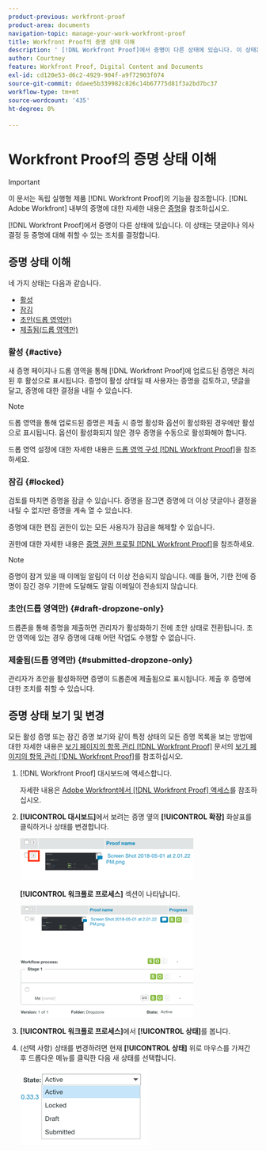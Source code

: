 ```yaml
---
product-previous: workfront-proof
product-area: documents
navigation-topic: manage-your-work-workfront-proof
title: Workfront Proof의 증명 상태 이해
description: ' [!DNL Workfront Proof]에서 증명이 다른 상태에 있습니다. 이 상태는 댓글이나 의사 결정 등 증명에 대해 취할 수 있는 조치를 결정합니다.'
author: Courtney
feature: Workfront Proof, Digital Content and Documents
exl-id: cd120e53-d6c2-4929-904f-a9f72903f074
source-git-commit: ddaee5b339982c826c14b67775d81f3a2bd7bc37
workflow-type: tm+mt
source-wordcount: '435'
ht-degree: 0%

---
```


# Workfront Proof의 증명 상태 이해

>[!IMPORTANT]
>
>이 문서는 독립 실행형 제품 [!DNL Workfront Proof]의 기능을 참조합니다. [!DNL Adobe Workfront] 내부의 증명에 대한 자세한 내용은 [증명](../../../review-and-approve-work/proofing/proofing.md)을 참조하십시오.

[!DNL Workfront Proof]에서 증명이 다른 상태에 있습니다. 이 상태는 댓글이나 의사 결정 등 증명에 대해 취할 수 있는 조치를 결정합니다.

## 증명 상태 이해

네 가지 상태는 다음과 같습니다.

* [활성](#active)
* [잠김](#locked)
* [초안(드롭 영역만)](#draft-dropzone-only)
* [제출됨(드롭 영역만)](#submitted-dropzone-only)

### 활성 {#active}

새 증명 페이지나 드롭 영역을 통해 [!DNL Workfront Proof]에 업로드된 증명은 처리된 후 활성으로 표시됩니다. 증명이 활성 상태일 때 사용자는 증명을 검토하고, 댓글을 달고, 증명에 대한 결정을 내릴 수 있습니다.

>[!NOTE]
>
>드롭 영역을 통해 업로드된 증명은 제출 시 증명 활성화 옵션이 활성화된 경우에만 활성으로 표시됩니다. 옵션이 활성화되지 않은 경우 증명을 수동으로 활성화해야 합니다.

드롭 영역 설정에 대한 자세한 내용은 [드롭 영역 구성 [!DNL Workfront Proof]](../../../workfront-proof/wp-acct-admin/account-settings/configure-dropzone-in-wp.md)을 참조하세요.

### 잠김 {#locked}

검토를 마치면 증명을 잠글 수 있습니다. 증명을 잠그면 증명에 더 이상 댓글이나 결정을 내릴 수 없지만 증명을 계속 열 수 있습니다.

증명에 대한 편집 권한이 있는 모든 사용자가 잠금을 해제할 수 있습니다.

권한에 대한 자세한 내용은 [증명 권한 프로필 [!DNL Workfront Proof]](../../../workfront-proof/wp-acct-admin/account-settings/proof-perm-profiles-in-wp.md)을 참조하세요.

>[!NOTE]
>
>증명이 잠겨 있을 때 이메일 알림이 더 이상 전송되지 않습니다. 예를 들어, 기한 전에 증명이 잠긴 경우 기한에 도달해도 알림 이메일이 전송되지 않습니다.

### 초안(드롭 영역만) {#draft-dropzone-only}

드롭존을 통해 증명을 제출하면 관리자가 활성화하기 전에 초안 상태로 전환됩니다. 초안 영역에 있는 경우 증명에 대해 어떤 작업도 수행할 수 없습니다.

### 제출됨(드롭 영역만) {#submitted-dropzone-only}

관리자가 초안을 활성화하면 증명이 드롭존에 제출됨으로 표시됩니다. 제출 후 증명에 대한 조치를 취할 수 있습니다.

## 증명 상태 보기 및 변경

모든 활성 증명 또는 잠긴 증명 보기와 같이 특정 상태의 모든 증명 목록을 보는 방법에 대한 자세한 내용은 [보기 페이지의 항목 관리 [!DNL Workfront Proof]](../../../workfront-proof/wp-work-proofsfiles/manage-your-work/manage-items-on-views-page.md) 문서의 [보기 페이지의 항목 관리 [!DNL Workfront Proof]](../../../workfront-proof/wp-work-proofsfiles/manage-your-work/manage-items-on-views-page.md)를 참조하십시오.

1. [!DNL Workfront Proof] 대시보드에 액세스합니다.

   자세한 내용은 [Adobe Workfront에서  [!DNL Workfront Proof] 액세스](../../../review-and-approve-work/proofing/managing-proofs-within-workfront/access-wf-proof-in-workfront.md)를 참조하십시오.

1. **[!UICONTROL 대시보드]**&#x200B;에서 보려는 증명 옆의 **[!UICONTROL 확장]** 화살표를 클릭하거나 상태를 변경합니다.

   ![확장](assets/screen-shot-2018-05-02-at-11.31.29-am-350x85.png)

   **[!UICONTROL 워크플로 프로세스]** 섹션이 나타납니다.

   ![워크플로 프로세스](assets/screen-shot-2018-05-02-at-11.33.20-am-350x226.png)

1. **[!UICONTROL 워크플로 프로세스]**&#x200B;에서 **[!UICONTROL 상태]**&#x200B;를 봅니다.

1. (선택 사항) 상태를 변경하려면 현재 **[!UICONTROL 상태]** 위로 마우스를 가져간 후 드롭다운 메뉴를 클릭한 다음 새 상태를 선택합니다.

   ![새 상태](assets/screen-shot-2018-05-02-at-11.35.30-am.png)
